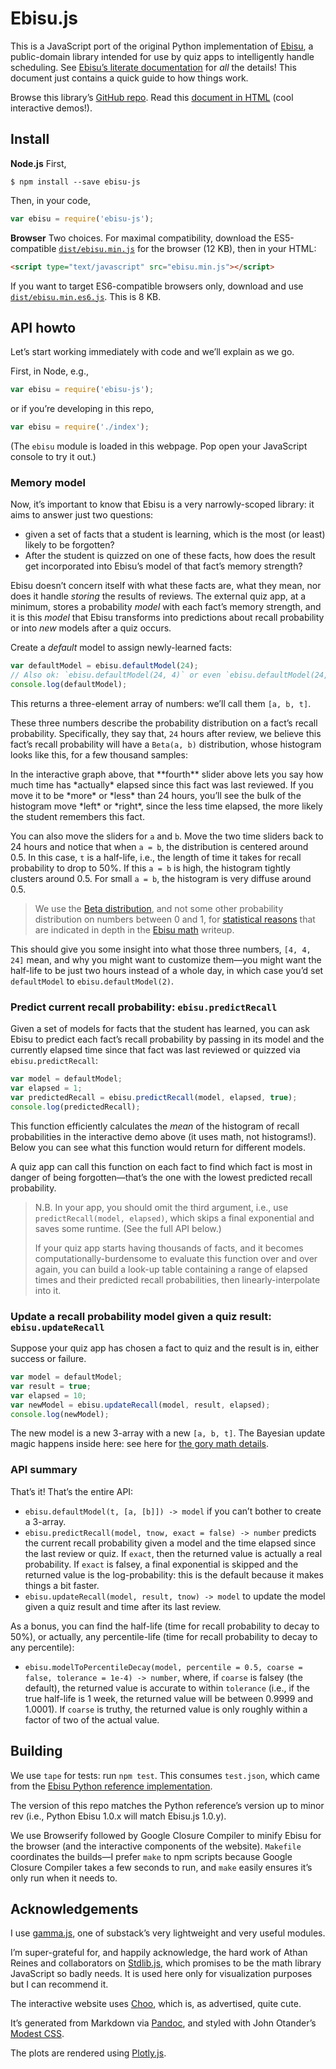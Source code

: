# Ebisu.js

This is a JavaScript port of the original Python implementation of [Ebisu](https://github.com/fasiha/ebisu), a public-domain library intended for use by quiz apps to intelligently handle scheduling. See [Ebisu’s literate documentation](https://github.com/fasiha/ebisu) for *all* the details! This document just contains a quick guide to how things work.

Browse this library’s [GitHub repo](https://github.com/fasiha/ebisu.js). Read this [document in HTML](https://fasiha.github.io/ebisu.js/) (cool interactive demos!).

## Install

**Node.js** First,
```
$ npm install --save ebisu-js
```
Then, in your code,
```js
var ebisu = require('ebisu-js');
```

**Browser** Two choices. For maximal compatibility, download the ES5-compatible [`dist/ebisu.min.js`](https://raw.githubusercontent.com/fasiha/ebisu.js/gh-pages/dist/ebisu.min.js) for the browser (12 KB), then in your HTML:
```html
<script type="text/javascript" src="ebisu.min.js"></script>
```

If you want to target ES6-compatible browsers only, download and use [`dist/ebisu.min.es6.js`](https://raw.githubusercontent.com/fasiha/ebisu.js/gh-pages/dist/ebisu.min.es6.js). This is 8 KB.

## API howto

Let’s start working immediately with code and we’ll explain as we go.

First, in Node, e.g.,
```js
var ebisu = require('ebisu-js');
```
or if you’re developing in this repo,
```js
var ebisu = require('./index');
```

(The `ebisu` module is loaded in this webpage. Pop open your JavaScript console to try it out.)

### Memory model

Now, it’s important to know that Ebisu is a very narrowly-scoped library: it aims to answer just two questions:
- given a set of facts that a student is learning, which is the most (or least) likely to be forgotten?
- After the student is quizzed on one of these facts, how does the result get incorporated into Ebisu’s model of that fact’s memory strength?

Ebisu doesn’t concern itself with what these facts are, what they mean, nor does it handle *storing* the results of reviews. The external quiz app, at a minimum, stores a probability *model* with each fact’s memory strength, and it is this *model* that Ebisu transforms into predictions about recall probability or into *new* models after a quiz occurs.

Create a *default* model to assign newly-learned facts:
```js
var defaultModel = ebisu.defaultModel(24);
// Also ok: `ebisu.defaultModel(24, 4)` or even `ebisu.defaultModel(24, 4, 4)`.
console.log(defaultModel);
```
This returns a three-element array of numbers: we’ll call them `[a, b, t]`.

These three numbers describe the probability distribution on a fact’s recall probability. Specifically, they say that, `24` hours after review, we believe this fact’s recall probability will have a `Beta(a, b)` distribution, whose histogram looks like this, for a few thousand samples:
<div id="betarng-choo"></div>
<div id="betarng-render"></div>
In the interactive graph above, that **fourth** slider above lets you say how much time has *actually* elapsed since this fact was last reviewed. If you move it to be *more* or *less* than 24 hours, you’ll see the bulk of the histogram move *left* or *right*, since the less time elapsed, the more likely the student remembers this fact.

You can also move the sliders for `a` and `b`. Move the two time sliders back to 24 hours and notice that when `a = b`, the distribution is centered around 0.5. In this case, `t` is a half-life, i.e., the length of time it takes for recall probability to drop to 50%. If this `a = b` is high, the histogram tightly clusters around 0.5. For small `a = b`, the histogram is very diffuse around 0.5.

> We use the [Beta distribution](https://en.wikipedia.org/wiki/Beta_distribution), and not some other probability distribution on numbers between 0 and 1, for [statistical reasons](https://en.wikipedia.org/wiki/Conjugate_prior) that are indicated in depth in the [Ebisu math](https://fasiha.github.io/ebisu/#bernoulli-quizzes) writeup.

This should give you some insight into what those three numbers, `[4, 4, 24]` mean, and why you might want to customize them—you might want the half-life to be just two hours instead of a whole day, in which case you’d set `defaultModel` to `ebisu.defaultModel(2)`.

### Predict current recall probability: `ebisu.predictRecall`

Given a set of models for facts that the student has learned, you can ask Ebisu to predict each fact’s recall probability by passing in its model and the currently elapsed time since that fact was last reviewed or quizzed via `ebisu.predictRecall`:
```js
var model = defaultModel;
var elapsed = 1;
var predictedRecall = ebisu.predictRecall(model, elapsed, true);
console.log(predictedRecall);
```
This function efficiently calculates the *mean* of the histogram of recall probabilities in the interactive demo above (it uses math, not histograms!). Below you can see what this function would return for different models.
<div id="predict-choo"></div>
<div id="predict-render"></div>

A quiz app can call this function on each fact to find which fact is most in danger of being forgotten—that’s the one with the lowest predicted recall probability.

> N.B. In your app, you should omit the third argument, i.e., use `predictRecall(model, elapsed)`, which skips a final exponential and saves some runtime. (See the full API below.)
>
> If your quiz app starts having thousands of facts, and it becomes computationally-burdensome to evaluate this function over and over again, you can build a look-up table containing a range of elapsed times and their predicted recall probabilities, then linearly-interpolate into it.

### Update a recall probability model given a quiz result: `ebisu.updateRecall`

Suppose your quiz app has chosen a fact to quiz and the result is in, either success or failure.
```js
var model = defaultModel;
var result = true;
var elapsed = 10;
var newModel = ebisu.updateRecall(model, result, elapsed);
console.log(newModel);
```
The new model is a new 3-array with a new `[a, b, t]`. The Bayesian update magic happens inside here: see here for [the gory math details](https://fasiha.github.io/ebisu/#updating-the-posterior-with-quiz-results).

### API summary

That’s it! That’s the entire API:
- `ebisu.defaultModel(t, [a, [b]]) -> model` if you can’t bother to create a 3-array.
- `ebisu.predictRecall(model, tnow, exact = false) -> number` predicts the current recall probability given a model and the time elapsed since the last review or quiz. If `exact`, then the returned value is actually a real probability. If `exact` is falsey, a final exponential is skipped and the returned value is the log-probability: this is the default because it makes things a bit faster.
- `ebisu.updateRecall(model, result, tnow) -> model` to update the model given a quiz result and time after its last review.

As a bonus, you can find the half-life (time for recall probability to decay to 50%), or actually, any percentile-life (time for recall probability to decay to any percentile):
- `ebisu.modelToPercentileDecay(model, percentile = 0.5, coarse = false, tolerance = 1e-4) -> number`, where, if `coarse` is falsey (the default), the returned value is accurate to within `tolerance` (i.e., if the true half-life is 1 week, the returned value will be between 0.9999 and 1.0001). If `coarse` is truthy, the returned value is only roughly within a factor of two of the actual value.

## Building

We use `tape` for tests: run `npm test`. This consumes `test.json`, which came from the [Ebisu Python reference implementation](https://fasiha.github.io/ebisu/).

The version of this repo matches the Python reference’s version up to minor rev (i.e., Python Ebisu 1.0.x will match Ebisu.js 1.0.y).

We use Browserify followed by Google Closure Compiler to minify Ebisu for the browser (and the interactive components of the website). `Makefile` coordinates the builds—I prefer `make` to npm scripts because Google Closure Compiler takes a few seconds to run, and `make` easily ensures it’s only run when it needs to.

## Acknowledgements

I use [gamma.js](https://github.com/substack/gamma.js), one of substack’s very lightweight and very useful modules.

I’m super-grateful for, and happily acknowledge, the hard work of Athan Reines and collaborators on [Stdlib.js](https://github.com/stdlib-js/stdlib), which promises to be the math library JavaScript so badly needs. It is used here only for visualization purposes but I can recommend it.

The interactive website uses [Choo](https://choo.io), which is, as advertised, quite cute.

It’s generated from Markdown via [Pandoc](http://pandoc.org), and styled with John Otander’s [Modest CSS](http://markdowncss.github.io/modest/).

The plots are rendered using [Plotly.js](https://github.com/plotly/plotly.js/).
